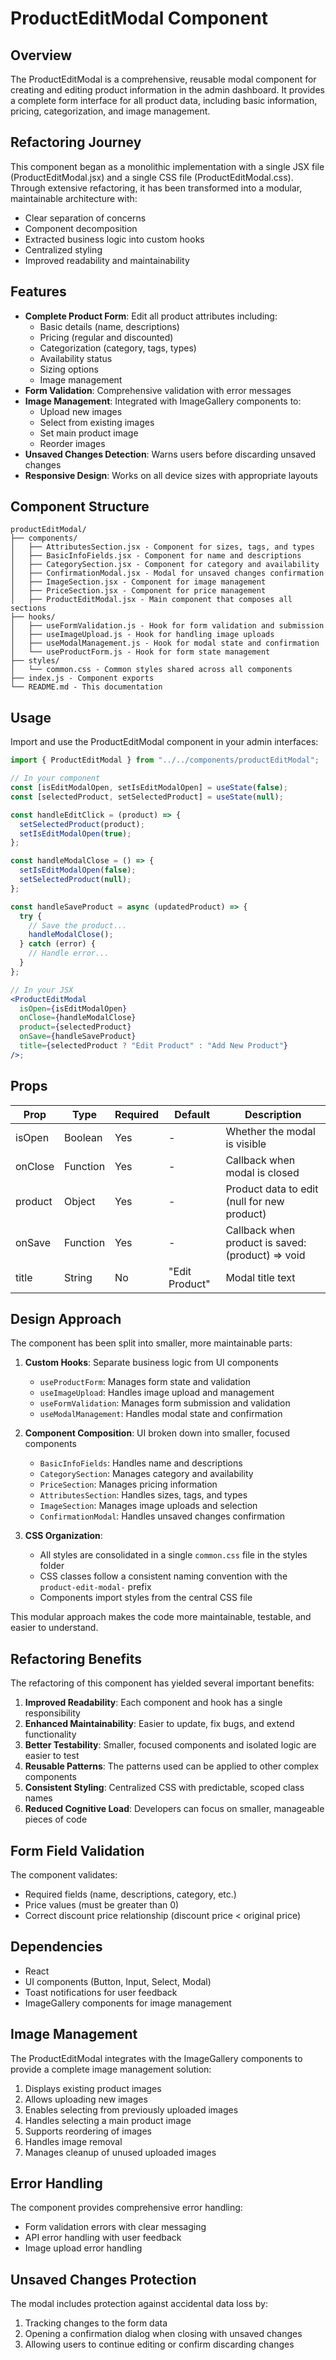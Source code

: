 # ProductEditModal Component

## Overview

The ProductEditModal is a comprehensive, reusable modal component for creating and editing product information in the admin dashboard. It provides a complete form interface for all product data, including basic information, pricing, categorization, and image management.

## Refactoring Journey

This component began as a monolithic implementation with a single JSX file (ProductEditModal.jsx) and a single CSS file (ProductEditModal.css). Through extensive refactoring, it has been transformed into a modular, maintainable architecture with:

- Clear separation of concerns
- Component decomposition
- Extracted business logic into custom hooks
- Centralized styling
- Improved readability and maintainability

## Features

- **Complete Product Form**: Edit all product attributes including:
  - Basic details (name, descriptions)
  - Pricing (regular and discounted)
  - Categorization (category, tags, types)
  - Availability status
  - Sizing options
  - Image management
- **Form Validation**: Comprehensive validation with error messages
- **Image Management**: Integrated with ImageGallery components to:
  - Upload new images
  - Select from existing images
  - Set main product image
  - Reorder images
- **Unsaved Changes Detection**: Warns users before discarding unsaved changes
- **Responsive Design**: Works on all device sizes with appropriate layouts

## Component Structure

```
productEditModal/
├── components/
│   ├── AttributesSection.jsx - Component for sizes, tags, and types
│   ├── BasicInfoFields.jsx - Component for name and descriptions
│   ├── CategorySection.jsx - Component for category and availability
│   ├── ConfirmationModal.jsx - Modal for unsaved changes confirmation
│   ├── ImageSection.jsx - Component for image management
│   ├── PriceSection.jsx - Component for price management
│   ├── ProductEditModal.jsx - Main component that composes all sections
├── hooks/
│   ├── useFormValidation.js - Hook for form validation and submission
│   ├── useImageUpload.js - Hook for handling image uploads
│   ├── useModalManagement.js - Hook for modal state and confirmation
│   └── useProductForm.js - Hook for form state management
├── styles/
│   └── common.css - Common styles shared across all components
├── index.js - Component exports
└── README.md - This documentation
```

## Usage

Import and use the ProductEditModal component in your admin interfaces:

```jsx
import { ProductEditModal } from "../../components/productEditModal";

// In your component
const [isEditModalOpen, setIsEditModalOpen] = useState(false);
const [selectedProduct, setSelectedProduct] = useState(null);

const handleEditClick = (product) => {
  setSelectedProduct(product);
  setIsEditModalOpen(true);
};

const handleModalClose = () => {
  setIsEditModalOpen(false);
  setSelectedProduct(null);
};

const handleSaveProduct = async (updatedProduct) => {
  try {
    // Save the product...
    handleModalClose();
  } catch (error) {
    // Handle error...
  }
};

// In your JSX
<ProductEditModal
  isOpen={isEditModalOpen}
  onClose={handleModalClose}
  product={selectedProduct}
  onSave={handleSaveProduct}
  title={selectedProduct ? "Edit Product" : "Add New Product"}
/>;
```

## Props

| Prop    | Type     | Required | Default        | Description                                       |
| ------- | -------- | -------- | -------------- | ------------------------------------------------- |
| isOpen  | Boolean  | Yes      | -              | Whether the modal is visible                      |
| onClose | Function | Yes      | -              | Callback when modal is closed                     |
| product | Object   | Yes      | -              | Product data to edit (null for new product)       |
| onSave  | Function | Yes      | -              | Callback when product is saved: (product) => void |
| title   | String   | No       | "Edit Product" | Modal title text                                  |

## Design Approach

The component has been split into smaller, more maintainable parts:

1. **Custom Hooks**: Separate business logic from UI components

   - `useProductForm`: Manages form state and validation
   - `useImageUpload`: Handles image upload and management
   - `useFormValidation`: Manages form submission and validation
   - `useModalManagement`: Handles modal state and confirmation

2. **Component Composition**: UI broken down into smaller, focused components

   - `BasicInfoFields`: Handles name and descriptions
   - `CategorySection`: Manages category and availability
   - `PriceSection`: Manages pricing information
   - `AttributesSection`: Handles sizes, tags, and types
   - `ImageSection`: Manages image uploads and selection
   - `ConfirmationModal`: Handles unsaved changes confirmation

3. **CSS Organization**:
   - All styles are consolidated in a single `common.css` file in the styles folder
   - CSS classes follow a consistent naming convention with the `product-edit-modal-` prefix
   - Components import styles from the central CSS file

This modular approach makes the code more maintainable, testable, and easier to understand.

## Refactoring Benefits

The refactoring of this component has yielded several important benefits:

1. **Improved Readability**: Each component and hook has a single responsibility
2. **Enhanced Maintainability**: Easier to update, fix bugs, and extend functionality
3. **Better Testability**: Smaller, focused components and isolated logic are easier to test
4. **Reusable Patterns**: The patterns used can be applied to other complex components
5. **Consistent Styling**: Centralized CSS with predictable, scoped class names
6. **Reduced Cognitive Load**: Developers can focus on smaller, manageable pieces of code

## Form Field Validation

The component validates:

- Required fields (name, descriptions, category, etc.)
- Price values (must be greater than 0)
- Correct discount price relationship (discount price < original price)

## Dependencies

- React
- UI components (Button, Input, Select, Modal)
- Toast notifications for user feedback
- ImageGallery components for image management

## Image Management

The ProductEditModal integrates with the ImageGallery components to provide a complete image management solution:

1. Displays existing product images
2. Allows uploading new images
3. Enables selecting from previously uploaded images
4. Handles selecting a main product image
5. Supports reordering of images
6. Handles image removal
7. Manages cleanup of unused uploaded images

## Error Handling

The component provides comprehensive error handling:

- Form validation errors with clear messaging
- API error handling with user feedback
- Image upload error handling

## Unsaved Changes Protection

The modal includes protection against accidental data loss by:

1. Tracking changes to the form data
2. Opening a confirmation dialog when closing with unsaved changes
3. Allowing users to continue editing or confirm discarding changes
